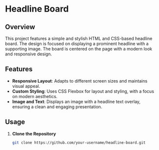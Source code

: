 # Headline Board

## Overview

This project features a simple and stylish HTML and CSS-based headline board. The design is focused on displaying a prominent headline with a supporting image. The board is centered on the page with a modern look and responsive design.

## Features

- **Responsive Layout**: Adapts to different screen sizes and maintains visual appeal.
- **Custom Styling**: Uses CSS Flexbox for layout and styling, with a focus on modern aesthetics.
- **Image and Text**: Displays an image with a headline text overlay, ensuring a clean and engaging presentation.

## Usage

1. **Clone the Repository**
   ```bash
   git clone https://github.com/your-username/headline-board.git
